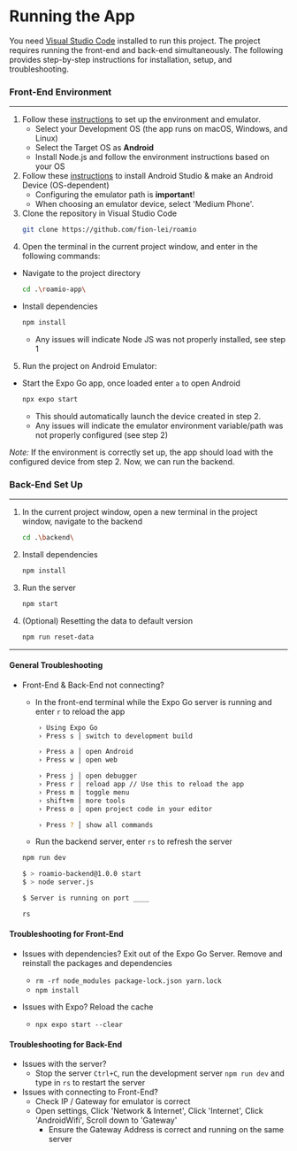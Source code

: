 # Running the App 
You need [Visual Studio Code](https://code.visualstudio.com/download) installed to run this project.
The project requires running the front-end and back-end simultaneously. The following provides step-by-step instructions for installation, setup, and troubleshooting. 

### Front-End Environment
---
1. Follow these [instructions](https://reactnative.dev/docs/set-up-your-environment?os=macos) to set up the environment and emulator.
    - Select your Development OS (the app runs on macOS, Windows, and Linux)
    - Select the Target OS as **Android**
    - Install Node.js and follow the environment instructions based on your OS
2. Follow these [instructions](https://docs.expo.dev/get-started/set-up-your-environment/?platform=android&device=simulated) to install Android Studio & make an Android Device (OS-dependent)
    - Configuring the emulator path is **important**!
    - When choosing an emulator device, select 'Medium Phone'.
3. Clone the repository in Visual Studio Code
    ```bash
    git clone https://github.com/fion-lei/roamio
    ```
4. Open the terminal in the current project window, and enter in the following commands:
- Navigate to the project directory
    ```bash
    cd .\roamio-app\
    ```
- Install dependencies
    ```bash
    npm install
    ```
    - Any issues will indicate Node JS was not properly installed, see step 1
5. Run the project on Android Emulator:
- Start the Expo Go app, once loaded enter `a` to open Android 
    ```bash
    npx expo start
    ```
    - This should automatically launch the device created in step 2. 
    - Any issues will indicate the emulator environment variable/path was not properly configured (see step 2)
  
*Note:* If the environment is correctly set up, the app should load with the configured device from step 2. Now, we can run the backend.

### Back-End Set Up
---
1. In the current project window, open a new terminal in the project window, navigate to the backend
    ```bash
    cd .\backend\
    ```
2. Install dependencies
    ```bash
    npm install
    ```
3. Run the server
    ```bash
    npm start
    ```
4. (Optional) Resetting the data to default version
    ```bash
    npm run reset-data
    ```
---
#### General Troubleshooting
- Front-End & Back-End not connecting?
    - In the front-end terminal while the Expo Go server is running and enter ``r`` to reload the app 
    ```bash
        › Using Expo Go
        › Press s │ switch to development build

        › Press a │ open Android
        › Press w │ open web

        › Press j │ open debugger
        › Press r │ reload app // Use this to reload the app
        › Press m │ toggle menu
        › shift+m │ more tools
        › Press o │ open project code in your editor

        › Press ? │ show all commands
    ```

    - Run the backend server, enter `rs` to refresh the server
    ```bash
    npm run dev

    $ > roamio-backend@1.0.0 start
    $ > node server.js

    $ Server is running on port ____

    rs 
    ```

#### Troubleshooting for Front-End
- Issues with dependencies? Exit out of the Expo Go Server. Remove and reinstall the packages and dependencies
    - ``rm -rf node_modules package-lock.json yarn.lock``
    - ``npm install``

- Issues with Expo? Reload the cache
    - ``npx expo start --clear``

#### Troubleshooting for Back-End
- Issues with the server? 
    - Stop the server `Ctrl+C`, run the development server `npm run dev` and type in `rs` to restart the server 
- Issues with connecting to Front-End?
    - Check IP / Gateway for emulator is correct
    - Open settings, Click 'Network & Internet', Click 'Internet', Click 'AndroidWifi', Scroll down to 'Gateway'
        - Ensure the Gateway Address is correct and running on the same server 

